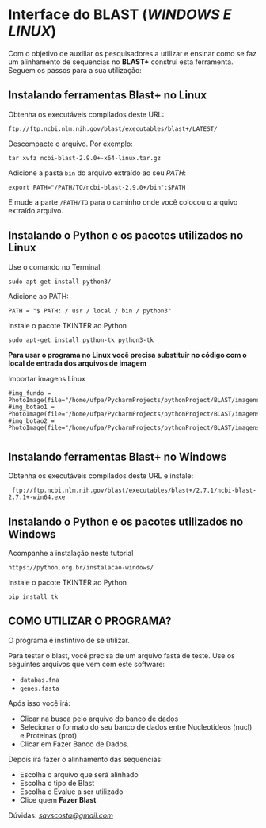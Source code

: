 # Interface do BLAST (*WINDOWS E LINUX*)

Com o objetivo de auxiliar os pesquisadores a utilizar e ensinar como se faz um alinhamento de sequencias no **BLAST+** construi esta ferramenta.
Seguem os passos para a sua utilização:

## Instalando ferramentas Blast+ no Linux

Obtenha os executáveis compilados deste URL: 

```
ftp://ftp.ncbi.nlm.nih.gov/blast/executables/blast+/LATEST/
```

Descompacte o arquivo. Por exemplo:

```
tar xvfz ncbi-blast-2.9.0+-x64-linux.tar.gz
```

Adicione a pasta `bin` do arquivo extraído ao seu *PATH*:

```
export PATH="/PATH/TO/ncbi-blast-2.9.0+/bin":$PATH
```

E mude a parte `/PATH/TO` para o caminho onde você colocou o arquivo extraído
arquivo.

## Instalando o Python  e os pacotes utilizados no Linux

Use o comando no Terminal: 

```
sudo apt-get install python3/
```

Adicione ao PATH:

```
PATH = "$ PATH: / usr / local / bin / python3"
```

Instale o pacote TKINTER ao Python

```
sudo apt-get install python-tk python3-tk 
```

**Para usar o programa no Linux você precisa substituir no código com o local de entrada dos arquivos de imagem**


Importar imagens Linux

```
#img_fundo = PhotoImage(file="/home/ufpa/PycharmProjects/pythonProject/BLAST/imagens/Fundo.png")
#img_botao1 = PhotoImage(file="/home/ufpa/PycharmProjects/pythonProject/BLAST/imagens/DB.png")
#img_botao2 = PhotoImage(file="/home/ufpa/PycharmProjects/pythonProject/BLAST/imagens/BLASTAR.png")
```

#

## Instalando ferramentas Blast+ no Windows

Obtenha os executáveis compilados deste URL e instale: 

```
 ftp://ftp.ncbi.nlm.nih.gov/blast/executables/blast+/2.7.1/ncbi-blast-2.7.1+-win64.exe
```


## Instalando o Python e os pacotes utilizados no Windows

Acompanhe a instalação neste tutorial 

```
https://python.org.br/instalacao-windows/
```


Instale o pacote TKINTER ao Python

```
pip install tk
```


## COMO UTILIZAR O PROGRAMA?

O programa é instintivo de se utilizar.

Para testar o blast, você precisa de um arquivo fasta de teste. 
Use os seguintes arquivos que vem com este software:

- `databas.fna`
- `genes.fasta` 

Após isso você irá:
- Clicar na busca pelo arquivo do banco de dados
- Selecionar o formato do seu banco de dados entre Nucleotideos (nucl) e Proteinas (prot)
- Clicar em Fazer Banco de Dados.

Depois irá fazer o alinhamento das sequencias:

- Escolha o arquivo que será alinhado
- Escolha o tipo de Blast
- Escolha o Evalue a ser utilizado
- Clice quem **Fazer Blast**

Dúvidas: *savscosta@gmail.com*

